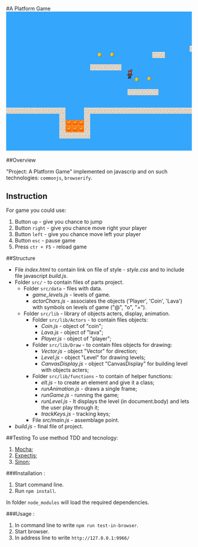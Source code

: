 #A Platform Game
![Project: A Platform Game](https://raw.githubusercontent.com/bydens/A-Platform-Game/master/game.png)

##Overview

"Project: A Platform Game" implemented on javascrip and on such technologies: `commonjs`, `browserify`. 

## Instruction

For game you could use:

1. Button `up` - give you chance to jump
2. Button `right` - give you chance move right your player
3. Button `left` - give you chance move left your player
4. Button `esc` - pause game
5. Press `ctr + F5` - reload game

##Structure

  * File *index.html* to contain link on file of style - *style.css* and to include file javascript *build.js*.
  * Folder `src/` - to contain files of parts project.
    * Folder `src/data` - files with data.
      * *game_levels.js* - levels of game.
      * *actorChars.js* - associates the objects ('Player', 'Coin', 'Lava') with symbols on levels of game ("@", "o", "=").
    * Folder `src/lib` - library of objects acters, display, animation.
      * Folder `src/lib/Actors` - to contain files objects:
          * *Coin.js* - object of "coin";
          * *Lava.js* - object of "lava";
          * *Player.js* - object of "player";
      * Folder `src/lib/Draw` - to contain files objects for drawing:
        * *Vector.js* - object "Vector" for direction;
        * *Level.js* - object "Level" for drawing levels;
        * *CanvasDisplay.js* - object "CanvasDisplay" for building level with objects acters;
      * Folder `src/lib/functions` - to contain of helper functions:
        * *elt.js* - to create an element and give it a class;
        * *runAnimation.js* - draws a single frame;
        * *runGame.js* - running the game;
        * *runLevel.js* - It displays the level (in document.body) and lets the user play through it;
        * *trackKeys.js* - tracking keys;
      * File *src/main.js* - assemblage point.
  * *build.js* - final file of project.


##Testing
To use method TDD and tecnology:

  1. [Mocha](http://mochajs.org/);
  1. [Expectjs](https://github.com/Automattic/expect.js);
  1. [Sinon](http://sinonjs.org/);

###Installation :

  1. Start command line.
  1. Run `npm install`.

In folder `node_modules` will load the required dependencies.

###Usage :

  1. In command line to write `npm run test-in-browser`.
  1. Start browser.
  1. In address line to write `http://127.0.0.1:9966/`